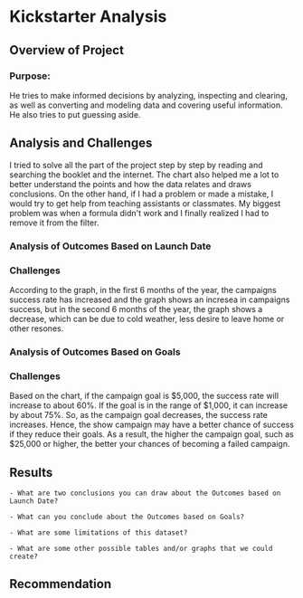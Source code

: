# Kickstarter Analysis
## Overview of Project
### Purpose:
He tries to make informed decisions by analyzing, inspecting and clearing, as well as converting and modeling data and covering useful information. He also tries to put guessing aside.<br/>

## Analysis and Challenges
I tried to solve all the part of the project step by step by reading and searching the booklet and the internet. The chart also helped me a lot to better understand the points and how the data relates and draws conclusions. On the other hand, if I had a problem or made a mistake, I would try to get help from teaching assistants or classmates. My biggest problem was when a formula didn't work and I finally realized I had to remove it from the filter.<br/>
### Analysis of Outcomes Based on Launch Date
### Challenges
According to the graph, in the first 6 months of the year, the campaigns success rate has increased and the graph shows an incresea in campaigns success, but in the second 6 months of the year, the graph shows a decrease, which can be due to cold weather, less desire to leave home or other resones. <br/>

### Analysis of Outcomes Based on Goals
### Challenges
Based on the chart, if the campaign goal is $5,000, the success rate will increase to about 60%. If the goal is in the range of $1,000, it can increase by about 75%. So, as the campaign goal decreases, the success rate increases. Hence, the show campaign may have a better chance of success if they reduce their goals. As a result, the higher the campaign goal, such as $25,000 or higher, the better your chances of becoming a failed campaign.<br/>


## Results

    - What are two conclusions you can draw about the Outcomes based on Launch Date?

    - What can you conclude about the Outcomes based on Goals?

    - What are some limitations of this dataset?

    - What are some other possible tables and/or graphs that we could create?

## Recommendation
